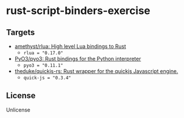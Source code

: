 # rust-script-binders-exercise

## Targets

* [amethyst/rlua: High level Lua bindings to Rust](https://github.com/amethyst/rlua)
  * `rlua = "0.17.0"`
* [PyO3/pyo3: Rust bindings for the Python interpreter](https://github.com/PyO3/pyo3)
  * `pyo3 = "0.11.1"`
* [theduke/quickjs-rs: Rust wrapper for the quickjs Javascript engine.](https://github.com/theduke/quickjs-rs)
  * `quick-js = "0.3.4"`

## License

Unlicense
